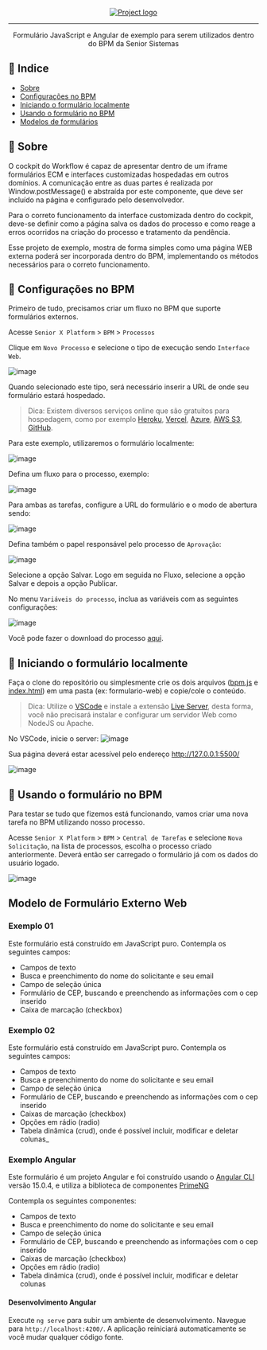 <p align="center">
  <a href="" rel="noopener">
 <img src="https://dev.senior.com.br/wp-content/uploads/2017/11/Logo-Senior-2017_BRANCO-PNG.png" alt="Project logo"></a>
</p>

---

<p align="center"> Formulário JavaScript e Angular de exemplo para serem utilizados dentro do BPM da Senior Sistemas
    <br> 
</p>

## 📝 Indice

- [Sobre](#about)
- [Configurações no BPM](#bpm_configuration)
- [Iniciando o formulário localmente](#onpremise_form)
- [Usando o formulário no BPM](#usage)
- [Modelos de formulários](#form_template)

## 🧐 Sobre <a name = "about"></a>

O cockpit do Workflow é capaz de apresentar dentro de um iframe formulários ECM e interfaces customizadas hospedadas em outros domínios. A comunicação entre as duas partes é realizada por Window.postMessage() e abstraída por este componente, que deve ser incluído na página e configurado pelo desenvolvedor.

Para o correto funcionamento da interface customizada dentro do cockpit, deve-se definir como a página salva os dados do processo e como reage a erros ocorridos na criação do processo e tratamento da pendência.

Esse projeto de exemplo, mostra de forma simples como uma página WEB externa poderá ser incorporada dentro do BPM, implementando os métodos necessários para o correto funcionamento.

## 🏁 Configurações no BPM <a name = "bpm_configuration"></a>

Primeiro de tudo, precisamos criar um fluxo no BPM que suporte formulários externos.

Acesse `Senior X Platform` > `BPM` > `Processos`

Clique em `Novo Processo` e selecione o tipo de execução sendo `Interface Web`.

![image](https://user-images.githubusercontent.com/28518259/136276775-e3faec61-f51c-404f-86df-9622a05685de.png)

Quando selecionado este tipo, será necessário inserir a URL de onde seu formulário estará hospedado.

> Dica: Existem diversos serviços online que são gratuitos para hospedagem, como por exemplo  [Heroku](https://www.heroku.com/), [Vercel](https://vercel.com/), [Azure](https://azure.microsoft.com/pt-br/services/devops/), [AWS S3](https://aws.amazon.com/pt/s3/), [GitHub](https://pages.github.com/).

Para este exemplo, utilizaremos o formulário localmente:

![image](https://user-images.githubusercontent.com/28518259/136278388-ece55f9c-2cb4-4f8d-8979-674ef4e75bc3.png)

Defina um fluxo para o processo, exemplo:

![image](https://user-images.githubusercontent.com/28518259/136278622-db665ef3-8f65-4711-b21e-71b584974a57.png)

Para ambas as tarefas, configure a URL do formulário e o modo de abertura sendo:

![image](https://user-images.githubusercontent.com/28518259/136278807-c9d2658a-2c02-480f-bebe-2cb890f8db38.png)

Defina também o papel responsável pelo processo de `Aprovação`:

![image](https://user-images.githubusercontent.com/28518259/136284045-593e624e-42d9-4d24-8841-1d44066918bb.png)

Selecione a opção Salvar. Logo em seguida no Fluxo, selecione a opção Salvar e depois a opção Publicar.

No menu `Variáveis do processo`, inclua as variáveis com as seguintes configurações:

![image](https://user-images.githubusercontent.com/28518259/136278955-6c2f145f-5f5c-454a-99b7-d97c8e8ef05a.png)

Você pode fazer o download do processo [aqui](https://github.com/SeniorSA/bpm-example-form-web/files/7297043/Solicitacoes.de.Veiculos.zip).

## 🎈 Iniciando o formulário localmente <a name="onpremise_form"></a>

Faça o clone do repositório ou simplesmente crie os dois arquivos ([bpm.js](https://github.com/SeniorSA/bpm-example-form-web/blob/master/bpm.js) e [index.html](https://github.com/SeniorSA/bpm-example-form-web/blob/master/index.html)) em uma pasta (ex: formulario-web) e copie/cole o conteúdo.

> Dica: Utilize o [VSCode](https://code.visualstudio.com/) e instale a extensão [Live Server](https://marketplace.visualstudio.com/items?itemName=ritwickdey.LiveServer), desta forma, você não precisará instalar e configurar um servidor Web como NodeJS ou Apache.

No VSCode, inicie o server:
![image](https://user-images.githubusercontent.com/28518259/136282499-dea88408-126a-46d4-a4fa-44ec5f8df4f2.png)

Sua página deverá estar acessível pelo endereço http://127.0.0.1:5500/

![image](https://user-images.githubusercontent.com/28518259/136282836-48b447f1-3640-4493-a1f4-71b4320daa88.png)

## 🚀 Usando o formulário no BPM <a name = "usage"></a>

Para testar se tudo que fizemos está funcionando, vamos criar uma nova tarefa no BPM utilizando nosso processo.

Acesse `Senior X Platform` > `BPM` > `Central de Tarefas` e selecione `Nova Solicitação`, na lista de processos, escolha o processo criado anteriormente. Deverá então ser carregado o formulário já com os dados do usuário logado.

![image](https://user-images.githubusercontent.com/28518259/136284495-c1874784-0747-40cf-a61a-367711ea364e.png)

## Modelo de Formulário Externo Web <a name = "form_template"></a>

### Exemplo 01

Este formulário está construído em JavaScript puro.
Contempla os seguintes campos:

- Campos de texto
- Busca e preenchimento do nome do solicitante e seu email
- Campo de seleção única
- Formulário de CEP, buscando e preenchendo as informações com o cep inserido
- Caixa de marcação (checkbox)

### Exemplo 02

Este formulário está construído em JavaScript puro.
Contempla os seguintes campos:

- Campos de texto
- Busca e preenchimento do nome do solicitante e seu email
- Campo de seleção única
- Formulário de CEP, buscando e preenchendo as informações com o cep inserido
- Caixas de marcação (checkbox)
- Opções em rádio (radio)
- Tabela dinâmica (crud), onde é possível incluir, modificar e deletar colunas_

### Exemplo Angular

Este formulário é um projeto Angular e foi construído usando o [Angular CLI](https://github.com/angular/angular-cli) versão 15.0.4, e utiliza a biblioteca de componentes [PrimeNG](https://primeng.org/)

Contempla os seguintes componentes:

- Campos de texto
- Busca e preenchimento do nome do solicitante e seu email
- Campo de seleção única
- Formulário de CEP, buscando e preenchendo as informações com o cep inserido
- Caixas de marcação (checkbox)
- Opções em rádio (radio)
- Tabela dinâmica (crud), onde é possível incluir, modificar e deletar colunas

#### Desenvolvimento Angular

Execute `ng serve` para subir um ambiente de desenvolvimento. Navegue para `http://localhost:4200/`. A aplicação reiniciará automaticamente se você mudar qualquer código fonte.
